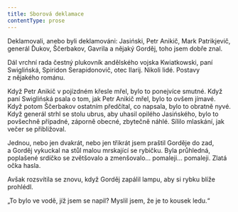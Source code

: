 ```yaml
---
title: Sborová deklamace
contentType: prose
---
```


Deklamovali, anebo byli deklamováni: Jasiński, Petr Anikič, Mark Patrikjevič, generál Ďukov, Ščerbakov, Gavrila a nějaký Gorděj, toho jsem dobře znal.

Dál vrchní rada čestný plukovník andělského vojska Kwiat­kowski, paní Swiglińská, Spiridon Serapidonovič, otec Ilarij. Nikoli lidé. Postavy z nějakého románu.

Když Petr Anikič v pojízdném křesle mřel, bylo to ponejvíce smutné. Když paní Swiglińská psala o tom, jak Petr Anikič mřel, bylo to ovšem jímavé. Když potom Ščerbakov ostatním předčítal, co napsala, bylo to obratně nyvé. Když generál strhl se stolu ubrus, aby uhasil opilého Jasińského, bylo to povšechně případné, záporně obecné, zbytečně náhlé. Sílilo mlaskání, jak večer se přibližoval.

Jednou, nebo jen dvakrát, nebo jen třikrát jsem praštil Gorděje do zad, a Gorděj vykuckal na stůl malou mrskající se rybičku. Byla průhledná, poplašené srdíčko se zvětšovalo a zmenšovalo… pomaleji… pomaleji. Zlatá očka hasla.

Avšak rozsvítila se znovu, když Gorděj zapálil lampu, aby si rybku blíže prohlédl.

„To bylo ve vodě, jíž jsem se napil? Myslil jsem, že je to kousek ledu.“
